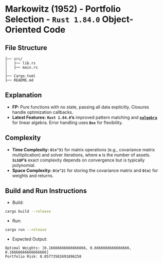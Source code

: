 # Markowitz (1952) - Portfolio Selection - __`Rust 1.84.0` Object-Oriented Code__

## File Structure
```
├── src/
│   ├── lib.rs
│   ├── main.rs
│
├── Cargo.toml
├── README.md
```

## Explanation
- __FP:__ Pure functions with no state, passing all data explicitly. Closures handle optimization callbacks.
- __Latest Features:__ __`Rust 1.84.0`’s__ improved pattern matching and [__`nalgebra`__](https://github.com/dimforge/nalgebra) for linear algebra. Error handling uses __`Box`__ for flexibility.

## Complexity
- __Time Complexity:__ __`O(n^3)`__ for matrix operations (e.g., covariance matrix multiplication) and solver iterations, where __`n`__ is the number of assets. __`SLSQP`’s__ exact complexity depends on convergence but is typically polynomial.
- __Space Complexity:__ __`O(n^2)`__ for storing the covariance matrix and __`O(n)`__ for weights and returns.

## Build and Run Instructions
- Build:
```bash
cargo build --release
```
- Run:
```bash
cargo run --release
```
- Expected Output:
```
Optimal Weights: [0.16666666666666666, 0.6666666666666666, 0.16666666666666666]
Portfolio Risk: 0.05773502691896258
```
